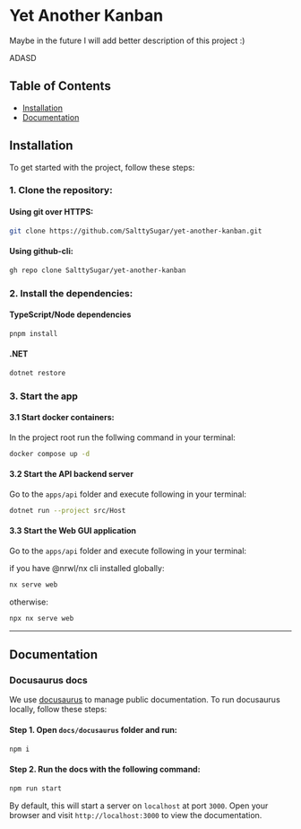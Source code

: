 # Yet Another Kanban

Maybe in the future I will add better description of this project :)

ADASD
## Table of Contents

- [Installation](#installation)
- [Documentation](#documentation)

## Installation

To get started with the project, follow these steps:

### 1. Clone the repository:

#### Using git over HTTPS:

```sh
git clone https://github.com/SalttySugar/yet-another-kanban.git
```

#### Using github-cli:

```sh
gh repo clone SalttySugar/yet-another-kanban
```

### 2. Install the dependencies:

#### TypeScript/Node dependencies

```sh
pnpm install
```

#### .NET

```sh
dotnet restore
```

### 3. Start the app

#### 3.1 Start docker containers:

In the project root run the follwing  command in your terminal:

```sh
docker compose up -d 
```

#### 3.2 Start the API backend server

Go to the `apps/api` folder and execute following in your terminal:

```sh
dotnet run --project src/Host
```

#### 3.3 Start the Web GUI application

Go to the `apps/api` folder and execute following in your terminal:

if you have @nrwl/nx cli installed globally: 

```sh
nx serve web
```

otherwise:

```sh
npx nx serve web
```

---

## Documentation

### Docusaurus docs

We use [docusaurus](https://docusaurus.io/) to manage public documentation. To run docusaurus locally, follow these
steps:

#### Step 1. Open `docs/docusaurus` folder and run:

```sh
npm i
```

#### Step 2. Run the docs with the following command:

```sh
npm run start
```

By default, this will start a server on `localhost` at port `3000`. Open your browser and visit `http://localhost:3000`
to view the documentation.

